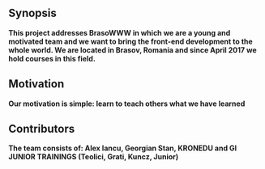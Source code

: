 ## Synopsis

**This project addresses BrasoWWW in which we are a young and motivated team and we want to bring the front-end development to the whole world. We are located in Brasov, Romania and since April 2017 we hold courses in this field.**

## Motivation

**Our motivation is simple: learn to teach others what we have learned**


## Contributors

**The team consists of: Alex Iancu, Georgian Stan, KRONEDU and GI JUNIOR TRAININGS (Teolici, Grati, Kuncz, Junior)**
